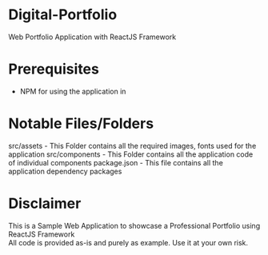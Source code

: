 # Digital-Portfolio
Web Portfolio Application with ReactJS Framework

# Prerequisites
- NPM for using the application in 

# Notable Files/Folders
src/assets - This Folder contains all the required images, fonts used for the application
src/components - This Folder contains all the application code of individual components
package.json - This file contains all the application dependency packages

# Disclaimer
This is a Sample Web Application to showcase a Professional Portfolio using ReactJS Framework  
All code is provided as-is and purely as example. Use it at your own risk.
